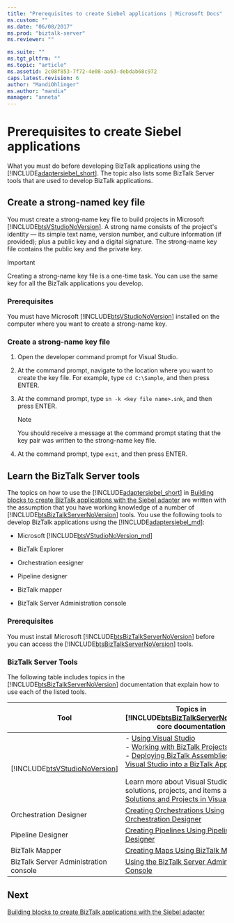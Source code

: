 ```yaml
---
title: "Prerequisites to create Siebel applications | Microsoft Docs"
ms.custom: ""
ms.date: "06/08/2017"
ms.prod: "biztalk-server"
ms.reviewer: ""

ms.suite: ""
ms.tgt_pltfrm: ""
ms.topic: "article"
ms.assetid: 2c08f853-7f72-4e08-aa63-debdab68c972
caps.latest.revision: 6
author: "MandiOhlinger"
ms.author: "mandia"
manager: "anneta"
---
```

# Prerequisites to create Siebel applications
What you must do before developing BizTalk applications using the [!INCLUDE[adaptersiebel_short](../../includes/adaptersiebel-short-md.md)]. The topic also lists some BizTalk Server tools that are used to develop BizTalk applications.  
  
## Create a strong-named key file

You must create a strong-name key file to build projects in Microsoft [!INCLUDE[btsVStudioNoVersion](../../includes/btsvstudionoversion-md.md)]. A strong name consists of the project's identity — its simple text name, version number, and culture information (if provided); plus a public key and a digital signature. The strong-name key file contains the public key and the private key.  
  
> [!IMPORTANT]
>  Creating a strong-name key file is a one-time task. You can use the same key for all the BizTalk applications you develop.  
  
### Prerequisites  
 You must have Microsoft [!INCLUDE[btsVStudioNoVersion](../../includes/btsvstudionoversion-md.md)] installed on the computer where you want to create a strong-name key.  
  
### Create a strong-name key file  
  
1.  Open the developer command prompt for Visual Studio.  
  
2.  At the command prompt, navigate to the location where you want to create the key file. For example, type `cd C:\Sample`, and then press ENTER.  
  
3.  At the command prompt, type `sn -k <key file name>.snk`, and then press ENTER.  
  
    > [!NOTE]
    >  You should receive a message at the command prompt stating that the key pair was written to the strong-name key file.  
  
4.  At the command prompt, type `exit`, and then press ENTER.  
  
## Learn the BizTalk Server tools

The topics on how to use the [!INCLUDE[adaptersiebel_short](../../includes/adaptersiebel-short-md.md)] in [Building blocks to create BizTalk applications with the Siebel adapter](../../adapters-and-accelerators/adapter-siebel/building-blocks-to-create-biztalk-applications-with-the-siebel-adapter.md) are written with the assumption that you have working knowledge of a number of [!INCLUDE[btsBizTalkServerNoVersion](../../includes/btsbiztalkservernoversion-md.md)] tools. You use the following tools to develop BizTalk applications using the [!INCLUDE[adaptersiebel_md](../../includes/adaptersiebel-md.md)]:  
  
-   Microsoft [!INCLUDE[btsVStudioNoVersion_md](../../includes/btsvstudionoversion-md.md)] 
  
-   BizTalk Explorer  
  
-   Orchestration eesigner  
  
-   Pipeline designer  
  
-   BizTalk mapper  
  
-   BizTalk Server Administration console  
  
### Prerequisites  
 You must install Microsoft [!INCLUDE[btsBizTalkServerNoVersion](../../includes/btsbiztalkservernoversion-md.md)] before you can access the [!INCLUDE[btsBizTalkServerNoVersion](../../includes/btsbiztalkservernoversion-md.md)] tools.  
  
### BizTalk Server Tools  
 The following table includes topics in the [!INCLUDE[btsBizTalkServerNoVersion](../../includes/btsbiztalkservernoversion-md.md)] documentation that explain how to use each of the listed tools.  
  
|Tool|Topics in [!INCLUDE[btsBizTalkServerNoVersion](../../includes/btsbiztalkservernoversion-md.md)] core documentation|  
|---|---|  
|[!INCLUDE[btsVStudioNoVersion](../../includes/btsvstudionoversion-md.md)]|-   [Using Visual Studio](../../core/using-visual-studio.md) <br />-   [Working with BizTalk Projects](../../core/working-with-biztalk-projects.md)<br />-   [Deploying BizTalk Assemblies from Visual Studio into a BizTalk Application](../../core/deploying-biztalk-assemblies-from-visual-studio-into-a-biztalk-application.md)<br /><br /> Learn more about Visual Studio solutions, projects, and items at [Solutions and Projects in Visual Studio](https://msdn.microsoft.com/library/b142f8e7.aspx).|  
|Orchestration Designer|[Creating Orchestrations Using Orchestration Designer](../../core/creating-orchestrations-using-orchestration-designer.md)|  
|Pipeline Designer| [Creating Pipelines Using Pipeline Designer](../../core/creating-pipelines-using-pipeline-designer.md)|  
|BizTalk Mapper| [Creating Maps Using BizTalk Mapper](../../core/creating-maps-using-biztalk-mapper.md)|  
|BizTalk Server Administration console|[Using the BizTalk Server Administration Console](../../core/using-the-biztalk-server-administration-console.md)|  
  
## Next
[Building blocks to create BizTalk applications with the Siebel adapter](../../adapters-and-accelerators/adapter-siebel/building-blocks-to-create-biztalk-applications-with-the-siebel-adapter.md)